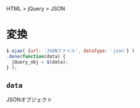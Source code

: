 HTML > jQuery > JSON
# 変換
```javascript
$.ajax( {url: 'JSONファイル', dataType: 'json'} )
.done(function(data) {
  jQuery_obj = $(data);
} );
```

## ```data```
JSONオブジェクト
